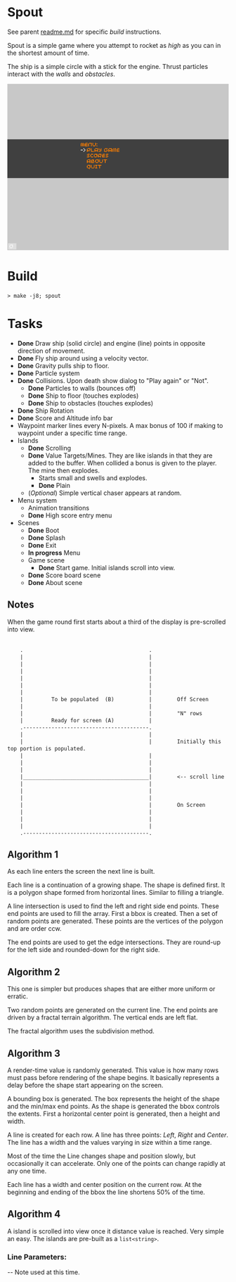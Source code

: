 # Spout
See parent [readme.md](../readme.md) for specific *build* instructions.

Spout is a simple game where you attempt to rocket as *high* as you can in the shortest amount of time.

The ship is a simple circle with a stick for the engine. Thrust particles interact with the *walls* and *obstacles*.

![Spout Gif](https://github.com/wdevore/Ranger-32Blit/blob/main/spout/spout%200.1.1.gif)


# Build
```
> make -j8; spout
```

# Tasks
- **Done** Draw ship (solid circle) and engine (line) points in opposite direction of movement.
- **Done** Fly ship around using a velocity vector.
- **Done** Gravity pulls ship to floor.
- **Done** Particle system
- **Done** Collisions. Upon death show dialog to "Play again" or "Not".
  - **Done** Particles to walls (bounces off)
  - **Done** Ship to floor (touches explodes)
  - **Done** Ship to obstacles (touches explodes)
- **Done** Ship Rotation
- **Done** Score and Altitude info bar
- Waypoint marker lines every N-pixels. A max bonus of 100 if making to waypoint under a specific time range.
- Islands
  - **Done** Scrolling
  - **Done** Value Targets/Mines. They are like islands in that they are added to the buffer. When collided a bonus is given to the player. The mine then explodes.
    - Starts small and swells and explodes.
    - **Done** Plain
  - (*Optional*) Simple vertical chaser appears at random.
- Menu system
  - Animation transitions
  - **Done** High score entry menu
- Scenes
  - **Done** Boot
  - **Done** Splash
  - **Done** Exit
  - **In progress** Menu
  - Game scene
    - **Done** Start game. Initial islands scroll into view.
  - **Done** Score board scene
  - **Done** About scene

## Notes
When the game round first starts about a third of the display is pre-scrolled into view.

```

    .                                        .
    |                                        |
    |                                        |
    |                                        |
    |                                        |
    |                                        |
    |                                        |
    |         To be populated  (B)           |        Off Screen
    |                                        |
    |                                        |        "N" rows
    |         Ready for screen (A)           |
    .----------------------------------------.
    |                                        |
    |                                        |        Initially this top portion is populated.
    |                                        |
    |                                        |
    |                                        |
    |________________________________________|        <-- scroll line
    |                                        |        
    |                                        |
    |                                        |
    |                                        |        On Screen
    |                                        |
    |                                        |
    |                                        |
    .----------------------------------------.

```

## Algorithm 1
As each line enters the screen the next line is built.

Each line is a continuation of a growing shape. The shape is defined first. It is a polygon shape formed from horizontal lines. Similar to filling a triangle.

A line intersection is used to find the left and right side end points. These end points are used to fill the array.
First a bbox is created. Then a set of random points are generated. These points are the vertices of the polygon and are order ccw.

The end points are used to get the edge intersections. They are round-up for the left side and rounded-down for the right side.

## Algorithm 2
This one is simpler but produces shapes that are either more uniform or erratic.

Two random points are generated on the current line. The end points are driven by a fractal terrain algorithm. The vertical ends are left flat.

The fractal algorithm uses the subdivision method.

## Algorithm 3
A render-time value is randomly generated. This value is how many rows must pass before rendering of the shape begins. It basically represents a delay before the shape start appearing on the screen.

A bounding box is generated. The box represents the height of the shape and the min/max end points. As the shape is generated the bbox controls the extents. First a horizontal center point is generated, then a height and width.

A line is created for each row. A line has three points: *Left*, *Right* and *Center*. The line has a width and the values varying in size within a time range.

Most of the time the Line changes shape and position slowly, but occasionally it can accelerate. Only one of the points can change rapidly at any one time.

Each line has a width and center position on the current row. At the beginning and ending of the bbox the line shortens 50% of the time.

## Algorithm 4
A island is scrolled into view once it distance value is reached. Very simple an easy. The islands are pre-built as a ```list<string>```.

### Line Parameters:
-- Note used at this time.
